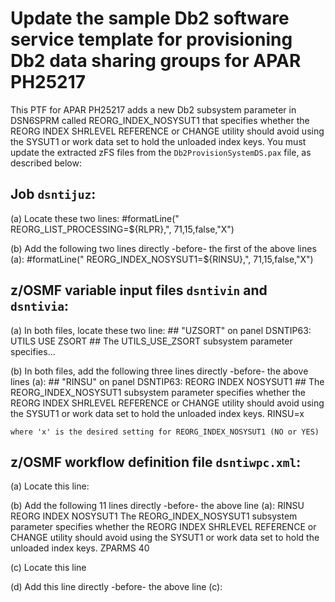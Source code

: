 # Update the sample Db2 software service template for provisioning Db2 data sharing groups for APAR PH25217

 This PTF for APAR PH25217 adds a new Db2 subsystem parameter in DSN6SPRM called REORG_INDEX_NOSYSUT1 that specifies whether the REORG INDEX SHRLEVEL REFERENCE or CHANGE utility should avoid using the SYSUT1 or work data set to hold the unloaded index keys. You must update the extracted zFS files from the `Db2ProvisionSystemDS.pax` file, as described below:

## Job `dsntijuz`:

(a) Locate these two lines:
    #formatLine("               REORG_LIST_PROCESSING=${RLPR},", 
            71,15,false,"X")                        

(b) Add the following two lines directly -before- the first of the above lines (a):
    #formatLine("               REORG_INDEX_NOSYSUT1=${RINSU},", 
            71,15,false,"X") 

## z/OSMF variable input files `dsntivin` and `dsntivia`: 

(a) In both files, locate these two line:
    ## "UZSORT" on panel DSNTIP63: UTILS USE ZSORT
    ## The UTILS_USE_ZSORT subsystem parameter specifies...

(b) In both files, add the following three lines directly -before- the above lines (a):
    ## "RINSU" on panel DSNTIP63: REORG INDEX NOSYSUT1
    ## The REORG_INDEX_NOSYSUT1 subsystem parameter specifies whether the REORG INDEX SHRLEVEL REFERENCE or CHANGE utility should avoid using the SYSUT1 or work data set to hold the unloaded index keys. 
    RINSU=x

    where 'x' is the desired setting for REORG_INDEX_NOSYSUT1 (NO or YES)

## z/OSMF workflow definition file `dsntiwpc.xml`:

(a) Locate this line: 
    <variable name="RLFERRD" scope="instance">                             

(b) Add the following 11 lines directly -before- the above line (a):
    <variable name="RINSU" scope="instance">
    <label>RINSU</label>
    <abstract>REORG INDEX NOSYSUT1</abstract>
    <description>
    The REORG_INDEX_NOSYSUT1 subsystem parameter specifies whether the REORG INDEX SHRLEVEL REFERENCE or CHANGE utility should avoid using the SYSUT1 or work data set to hold the unloaded index keys.
    </description>
    <category>ZPARMS</category>
    <string>
    <maxLength>40</maxLength>
    </string>
    </variable>

(c) Locate this line
    <variableValue name="RLFERRD" scope="instance" required="false" noPromptIfSet="true"></variableValue>

(d) Add this line directly -before- the above line (c):
    <variableValue name="RINSU" scope="instance" required="false" noPromptIfSet="true"></variableValue>


